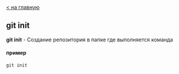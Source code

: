 [< на главную](/readme.md)

## git init

**git init** - Создание репозитория в папке где выполняется команда

#### пример
```
git init
```
